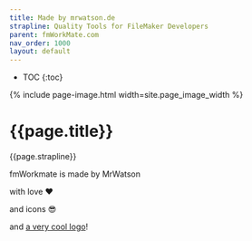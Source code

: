 ```yaml
---
title: Made by mrwatson.de
strapline: Quality Tools for FileMaker Developers
parent: fmWorkMate.com
nav_order: 1000
layout: default
---
```

- TOC
{:toc}

{% include page-image.html width=site.page_image_width %}

# {{page.title}}

{{page.strapline}}

fmWorkmate is made by MrWatson

with love ❤️

and icons 😎

and [a very cool logo](the-mrwatson-de-logo.html)!
